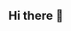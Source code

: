 ## Hi there 👋

<!--
**paulsylvia20/paulsylvia20** is a ✨ _special_ ✨ repository because its `README.md` (this file) appears on your GitHub profile.

## Table of Contents
- [How to Create Your Profile?](#how-to-create-your-profile)
- [How to Customize Markdown files?](#how-to-customize-markdown-files)
- [How to Create New Repository?](#how-to-create-new-repository)

Here are some ideas to get you started:

- 🔭 I’m currently working on ...
- 🌱 I’m currently learning ...
- 👯 I’m looking to collaborate on ...
- 📫 How to reach me: ...
-->
